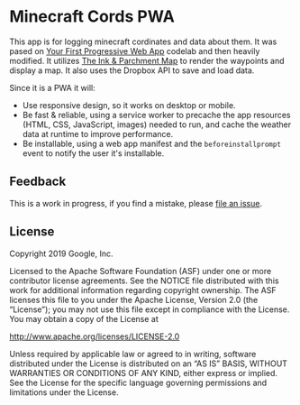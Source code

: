 # Minecraft Cords PWA

This app is for logging minecraft cordinates and data about them.
It was pased on [Your First Progressive Web App][codelab] codelab and then heavily modified.
It utilizes [The Ink & Parchment Map][map] to render the waypoints and display a map.
It also uses the Dropbox API to save and load data.

Since it is a PWA it will:
* Use responsive design, so it works on desktop or mobile.
* Be fast & reliable, using a service worker to precache the app resources
  (HTML, CSS, JavaScript, images) needed to run, and cache the weather data
  at runtime to improve performance.
* Be installable, using a web app manifest and the `beforeinstallprompt` event
  to notify the user it's installable.


## Feedback

This is a work in progress, if you find a mistake, please [file an issue][git-issue].


## License

Copyright 2019 Google, Inc.

Licensed to the Apache Software Foundation (ASF) under one or more contributor
license agreements. See the NOTICE file distributed with this work for
additional information regarding copyright ownership. The ASF licenses this
file to you under the Apache License, Version 2.0 (the “License”); you may not
use this file except in compliance with the License. You may obtain a copy of
the License at

http://www.apache.org/licenses/LICENSE-2.0

Unless required by applicable law or agreed to in writing, software distributed
under the License is distributed on an “AS IS” BASIS, WITHOUT WARRANTIES OR
CONDITIONS OF ANY KIND, either express or implied. See the License for the
specific language governing permissions and limitations under the License.


[codelab]: https://codelabs.developers.google.com/codelabs/your-first-pwapp/
[map]: http://buildingwithblocks.info/
[git-issue]: https://github.com/MusicMonkey5555/minecraft-cords/issues
